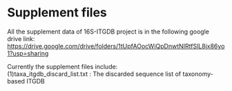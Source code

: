 # Supplement files

All the supplement data of 16S-ITGDB project is in the following google drive link:
https://drive.google.com/drive/folders/1tUpfAOocWiQpDnwtNIRtfSlL8jx86yo1?usp=sharing

Currently the supplement files include:<br/>
(1)taxa_itgdb_discard_list.txt : The discarded sequence list of taxonomy-based ITGDB
